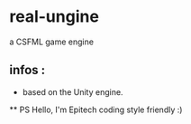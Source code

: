 # real-ungine
a CSFML game engine

## infos :
* based on the Unity engine.

** PS
Hello, I'm Epitech coding style friendly :)
